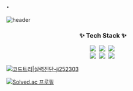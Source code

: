 ## .
![header](https://capsule-render.vercel.app/api?type=wave&color=auto&height=300&section=header&text=ji252303&fontSize=90)

<h3 align="center">✨ Tech Stack ✨</h3>
<div align="center">
  <img src="https://img.shields.io/badge/Python-3776AB?style=for-the-badge&logo=python&logoColor=white" />&nbsp
  <img src="https://img.shields.io/badge/Flask-000000?style=for-the-badge&logo=flask&logoColor=white" />&nbsp
  <img src="https://https://img.shields.io/badge/Amazon_AWS-232F3E?style=for-the-badge&logo=amazon-aws&logoColor=white" />&nbsp
</div>

<div align="center">
  <img src="https://img.shields.io/badge/React-20232A?style=for-the-badge&logo=react&logoColor=61DAFB" />&nbsp
  <img src="https://img.shields.io/badge/React_Native-20232A?style=for-the-badge&logo=react&logoColor=61DAFB" />&nbsp
  <img src="https://https://img.shields.io/badge/Amazon_AWS-232F3E?style=for-the-badge&logo=amazon-aws&logoColor=white" />&nbsp
</div>

[![코드트리|실력진단-ji252303](https://banner.codetree.ai/v1/banner/ji252303)](https://www.codetree.ai/profiles/ji252303)

[![Solved.ac
프로필](http://mazassumnida.wtf/api/v2/generate_badge?boj=qordlstn629)](https://solved.ac/qordlstn629)

<!--
**ji252303/ji252303** is a ✨ _special_ ✨ repository because its `README.md` (this file) appears on your GitHub profile.

Here are some ideas to get you started:

- 🔭 I’m currently working on ...
- 🌱 I’m currently learning ...
- 👯 I’m looking to collaborate on ...
- 🤔 I’m looking for help with ...
- 💬 Ask me about ...
- 📫 How to reach me: ...
- 😄 Pronouns: ...
- ⚡ Fun fact: ...
-->
